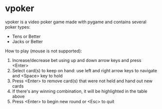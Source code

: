 # vpoker

vpoker is a video poker game made with pygame and contains several poker types:
* Tens or Better
* Jacks or Better

How to play (mouse is not supported):
1. Increase/decrease bet using up and down arrow keys and press \<Enter\>
2. Select card(s) to keep on hand: use left and right arrow keys to navigate and \<Space\> key to hold
3. Press \<Enter\> to remove card(s) that were not held and hand out new cards
4. If there's any winning combination, it will be highlighted in the table above
5. Press \<Enter\> to begin new round or \<Esc\> to quit
